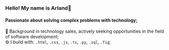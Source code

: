 ### Hello! My name is Arland👋

#### Passionate about solving complex problems with technology;

🏢 Background in technology sales, actively seeking opportunities in the field of software development;<br>
⚙️ I build with: `.html`, `.css`, `.js`, `.ts`, `.py`, `.sql`, `.fig`;<br>

